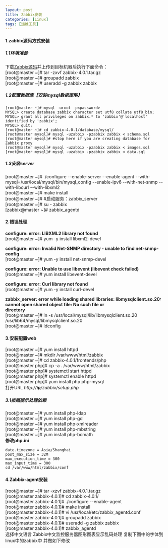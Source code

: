 ```yaml
---
layout: post
title: Zabbix安装
categories: [Linux]
tags: [运维工具]
---
```

#### 1.zabbix源码方式安装
##### 1.1环境准备
下载[Zabbix源码](https://www.zabbix.com/cn/download_sources#tab:40LTS)并上传到目标机器后执行下面命令：  
[root@master ~]# tar -zxvf zabbix-4.0.1.tar.gz  
[root@master ~]# groupadd zabbix  
[root@master ~]# useradd -g zabbix zabbix  
##### 1.2配置数据库【安装mysql数据库略】
```
[root@master ~]# mysql -uroot -p<password>  
MYSQL> create database zabbix character set utf8 collate utf8_bin;  
MYSQL> grant all privileges on zabbix.* to 'zabbix'@'localhost' identified by 'zabbix';  
MYSQL> quit;  
[root@master ~]# cd zabbix-4.0.1/database/mysql/  
[root@master mysql]# mysql -uzabbix -pzabbix zabbix < schema.sql  
[root@master mysql]# #stop here if you are creating database for Zabbix proxy  
[root@master mysql]# mysql -uzabbix -pzabbix zabbix < images.sql  
[root@master mysql]# mysql -uzabbix -pzabbix zabbix < data.sql  
```
##### 1.3安装server  
[root@master ~]# ./configure --enable-server --enable-agent --with-mysql=/usr/local/mysql/bin/mysql_config --enable-ipv6 --with-net-snmp --with-libcurl --with-libxml2  
[root@master ~]# make install  
[root@master ~]# #启动服务：zabbix_server  
[root@master ~]# su - zabbix  
[zabbix@master ~]# zabbix_agentd  
#### 2.错误处理  
**configure: error: LIBXML2 library not found**  
[root@master ~]# yum -y install libxml2-devel

**configure: error: Invalid Net-SNMP directory - unable to find net-snmp-config**  
[root@master ~]# yum -y install net-snmp-devel

**configure: error: Unable to use libevent (libevent check failed)**  
[root@master ~]# yum install libevent-devel

**configure: error: Curl library not found**  
[root@master ~]# yum -y install curl-devel

**zabbix_server: error while loading shared libraries: libmysqlclient.so.20:**  
**cannot open shared object file: No such file or**  
**directory**  
[root@master ~]# ln -s /usr/local/mysql/lib/libmysqlclient.so.20 /usr/lib64/mysql/libmysqlclient.so.20  
[root@master ~]# ldconfig  
#### 3.安装配置web
[root@master ~]# yum install httpd  
[root@master ~]# mkdir /var/www/html/zabbix  
[root@master ~]# cd zabbix-4.0.1/frontends/php  
[root@master php]# cp -a . /var/www/html/zabbix  
[root@master php]# systemctl start httpd  
[root@master php]# systemctl enable httpd  
[root@master php]# yum install php php-mysql  
打开URL  *http://__ip__/zabbix/setup.php*  
##### 3.1按照提示处理依赖
[root@master ~]# yum install php-ldap  
[root@master ~]# yum install php-gd  
[root@master ~]# yum install php-xmlreader  
[root@master ~]# yum install php-mbstring  
[root@master ~]# yum install php-bcmath  
**修改php.ini**  
```
date.timezone = Asia/Shanghai
post_max_size = 32M
max_execution_time = 300
max_input_time = 300
cd /var/www/html/zabbix/conf
```
#### 4.Zabbix-agent安装
[root@master ~]# tar -xzvf zabbix-4.0.1.tar.gz  
[root@master zabbix-4.0.1]# cd zabbix-4.0.1/  
[root@master zabbix-4.0.1]# ./configure --enable-agent  
[root@master zabbix-4.0.1]# make install  
[root@master zabbix-4.0.1]# vi /usr/local/etc/zabbix_agentd.conf  
[root@master zabbix-4.0.1]# groupadd zabbix  
[root@master zabbix-4.0.1]# useradd -g zabbix zabbix  
[root@master zabbix-4.0.1]# zabbix_agentd  
选择中文语言
Zabbix中文监控服务器图形图表显示乱码处理
复制下图中的字体到linux中的zabbix中
并做如下修改
